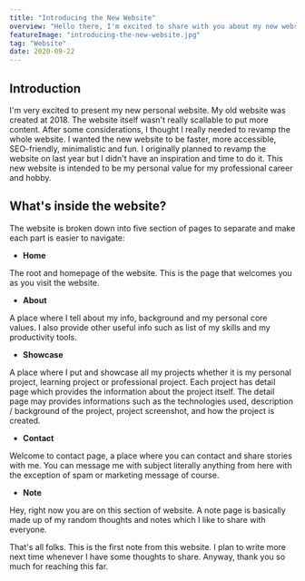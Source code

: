 ```yaml
---
title: "Introducing the New Website"
overview: "Hello there, I'm excited to share with you about my new website. I had been holding the development for more than 1 year but it's finally here."
featureImage: "introducing-the-new-website.jpg"
tag: "Website"
date: 2020-09-22
---
```


## Introduction

I'm very excited to present my new personal website. My old
website was created at 2018. The website itself wasn't really
scallable to put more content. After some considerations, I
thought I really needed to revamp the whole website. I wanted the
new website to be faster, more accessible, SEO-friendly,
minimalistic and fun. I originally planned to revamp the website
on last year but I didn't have an inspiration and time to do it.
This new website is intended to be my personal value for my
professional career and hobby.

## What's inside the website?

The website is broken down into five section of pages to
separate and make each part is easier to navigate:

- **Home**

The root and homepage of the website. This is the page that
welcomes you as you visit the website.

- **About**

A place where I tell about my info, background and my personal
core values. I also provide other useful info such as list of
my skills and my productivity tools.

- **Showcase**

A place where I put and showcase all my projects whether it is
my personal project, learning project or professional project.
Each project has detail page which provides the information
about the project itself. The detail page may provides
informations such as the technologies used, description /
background of the project, project screenshot, and how the
project is created.

- **Contact**

Welcome to contact page, a place where you can contact and
share stories with me. You can message me with subject
literally anything from here with the exception of spam or
marketing message of course.

- **Note**

Hey, right now you are on this section of website. A note page
is basically made up of my random thoughts and notes which I
like to share with everyone.

That's all folks. This is the first note from this website. I plan
to write more next time whenever I have some thoughts to share.
Anyway, thank you so much for reaching this far.
